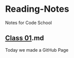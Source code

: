 # Reading-Notes
Notes for Code School

##  [Class 01](/Reading-Notes/Class01).md

Today we made a GitHub Page
